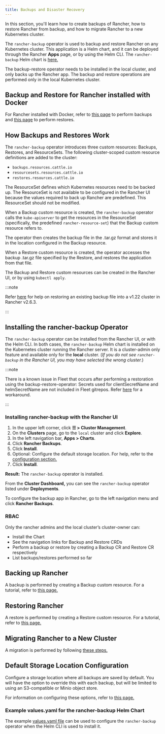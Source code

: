 ```yaml
---
title: Backups and Disaster Recovery
---
```


In this section, you'll learn how to create backups of Rancher, how to restore Rancher from backup, and how to migrate Rancher to a new Kubernetes cluster.

The `rancher-backup` operator is used to backup and restore Rancher on any Kubernetes cluster. This application is a Helm chart, and it can be deployed through the Rancher **Apps** page, or by using the Helm CLI. The `rancher-backup` Helm chart is [here.](https://github.com/rancher/charts/tree/release-v2.6/charts/rancher-backup)

The backup-restore operator needs to be installed in the local cluster, and only backs up the Rancher app. The backup and restore operations are performed only in the local Kubernetes cluster.


## Backup and Restore for Rancher installed with Docker

For Rancher installed with Docker, refer to [this page](../how-to-guides/new-user-guides/backup-restore-and-disaster-recovery/back-up-docker-installed-rancher.md) to perform backups and [this page](../how-to-guides/new-user-guides/backup-restore-and-disaster-recovery/restore-docker-installed-rancher.md) to perform restores.

## How Backups and Restores Work

The `rancher-backup` operator introduces three custom resources: Backups, Restores, and ResourceSets. The following cluster-scoped custom resource definitions are added to the cluster:

- `backups.resources.cattle.io`
- `resourcesets.resources.cattle.io`
- `restores.resources.cattle.io`

The ResourceSet defines which Kubernetes resources need to be backed up. The ResourceSet is not available to be configured in the Rancher UI because the values required to back up Rancher are predefined. This ResourceSet should not be modified.

When a Backup custom resource is created, the `rancher-backup` operator calls the `kube-apiserver` to get the resources in the ResourceSet (specifically, the predefined `rancher-resource-set`) that the Backup custom resource refers to.

The operator then creates the backup file in the .tar.gz format and stores it in the location configured in the Backup resource.

When a Restore custom resource is created, the operator accesses the backup .tar.gz file specified by the Restore, and restores the application from that file.

The Backup and Restore custom resources can be created in the Rancher UI, or by using `kubectl apply`.

:::note

Refer [here](../how-to-guides/new-user-guides/backup-restore-and-disaster-recovery/migrate-rancher-to-new-cluster.md#2-restore-from-backup-using-a-restore-custom-resource) for help on restoring an existing backup file into a v1.22 cluster in Rancher v2.6.3.

:::

## Installing the rancher-backup Operator

The `rancher-backup` operator can be installed from the Rancher UI, or with the Helm CLI. In both cases, the `rancher-backup` Helm chart is installed on the Kubernetes cluster running the Rancher server. It is a cluster-admin only feature and available only for the **local** cluster.  (*If you do not see `rancher-backup` in the Rancher UI, you may have selected the wrong cluster.*)

:::note

There is a known issue in Fleet that occurs after performing a restoration using the backup-restore-operator: Secrets used for clientSecretName and helmSecretName are not included in Fleet gitrepos. Refer [here](./fleet-gitops-at-scale.md#troubleshooting) for a workaround.

:::

### Installing rancher-backup with the Rancher UI

1. In the upper left corner, click **☰ > Cluster Management**.
1. On the **Clusters** page, go to the `local` cluster and click **Explore**.
1. In the left navigation bar, **Apps > Charts**.
1. Click **Rancher Backups**.
1. Click **Install**.
1. Optional: Configure the default storage location. For help, refer to the [configuration section.](../reference-guides/backup-restore-configuration/storage-configuration.md)
1. Click **Install**.

**Result:** The `rancher-backup` operator is installed.

From the **Cluster Dashboard,** you can see the `rancher-backup` operator listed under **Deployments**.

To configure the backup app in Rancher, go to the left navigation menu and click **Rancher Backups**.

### RBAC

Only the rancher admins and the local cluster’s cluster-owner can:

* Install the Chart
* See the navigation links for Backup and Restore CRDs
* Perform a backup or restore by creating a Backup CR and Restore CR respectively
* List backups/restores performed so far

## Backing up Rancher

A backup is performed by creating a Backup custom resource. For a tutorial, refer to [this page.](../how-to-guides/new-user-guides/backup-restore-and-disaster-recovery/back-up-rancher.md)

## Restoring Rancher

A restore is performed by creating a Restore custom resource. For a tutorial, refer to [this page.](../how-to-guides/new-user-guides/backup-restore-and-disaster-recovery/restore-rancher.md)

## Migrating Rancher to a New Cluster

A migration is performed by following [these steps.](../how-to-guides/new-user-guides/backup-restore-and-disaster-recovery/migrate-rancher-to-new-cluster.md)

## Default Storage Location Configuration

Configure a storage location where all backups are saved by default. You will have the option to override this with each backup, but will be limited to using an S3-compatible or Minio object store.

For information on configuring these options, refer to [this page.](../reference-guides/backup-restore-configuration/storage-configuration.md)

### Example values.yaml for the rancher-backup Helm Chart

The example [values.yaml file](../reference-guides/backup-restore-configuration/storage-configuration.md#example-values-yaml-for-the-rancher-backup-helm-chart) can be used to configure the `rancher-backup` operator when the Helm CLI is used to install it.
